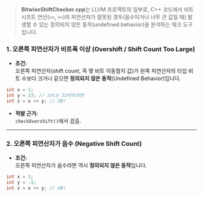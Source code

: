 
>**BitwiseShiftChecker.cpp**는 LLVM 프로젝트의 일부로, C++ 코드에서 비트 시프트 연산(`<<`, `>>`)의 피연산자가 잘못된 경우(음수이거나 너무 큰 값일 때) 발생할 수 있는 정의되지 않은 동작(undefined behavior)을 분석하는 체크 도구입니다.

### 1. **오른쪽 피연산자가 비트폭 이상 (Overshift / Shift Count Too Large)**

- **조건:**  
    오른쪽 피연산자(shift count, 즉 몇 비트 이동할지 값)가 왼쪽 피연산자의 타입 비트 수보다 크거나 같으면 **정의되지 않은 동작**(Undefined Behavior)입니다.

```cpp
int x = 1;
int y = 33; // int는 32비트라면
int z = x << y; // UB!
```
- **적발 근거:**  
    `checkOvershift()`에서 검출.
    

---

### 2. **오른쪽 피연산자가 음수 (Negative Shift Count)**

- **조건:**  
    오른쪽 피연산자가 음수라면 역시 **정의되지 않은 동작**입니다.
    
```cpp
int x = 1;
int y = -3;
int z = x << y; // UB!
```